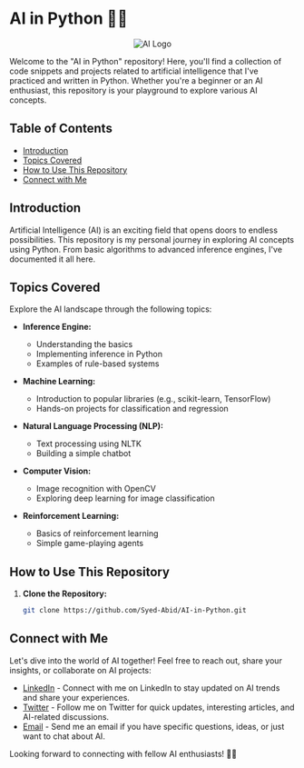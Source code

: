 # AI in Python 🤖🐍

<div align="center">
  <img src="https://t4.ftcdn.net/jpg/03/97/02/07/360_F_397020794_LXE0WLqWxcbhIf2UwXfRtLJwjw8aX5Wj.jpg" alt="AI Logo">
</div>

Welcome to the "AI in Python" repository! Here, you'll find a collection of code snippets and projects related to artificial intelligence that I've practiced and written in Python. Whether you're a beginner or an AI enthusiast, this repository is your playground to explore various AI concepts.

## Table of Contents

- [Introduction](#introduction)
- [Topics Covered](#topics-covered)
- [How to Use This Repository](#how-to-use-this-repository)
- [Connect with Me](#connect-with-me)

## Introduction

Artificial Intelligence (AI) is an exciting field that opens doors to endless possibilities. This repository is my personal journey in exploring AI concepts using Python. From basic algorithms to advanced inference engines, I've documented it all here.

## Topics Covered

Explore the AI landscape through the following topics:

- **Inference Engine:**
  - Understanding the basics
  - Implementing inference in Python
  - Examples of rule-based systems

- **Machine Learning:**
  - Introduction to popular libraries (e.g., scikit-learn, TensorFlow)
  - Hands-on projects for classification and regression

- **Natural Language Processing (NLP):**
  - Text processing using NLTK
  - Building a simple chatbot

- **Computer Vision:**
  - Image recognition with OpenCV
  - Exploring deep learning for image classification

- **Reinforcement Learning:**
  - Basics of reinforcement learning
  - Simple game-playing agents

## How to Use This Repository

1. **Clone the Repository:**
   ```bash
   git clone https://github.com/Syed-Abid/AI-in-Python.git

## Connect with Me

Let's dive into the world of AI together! Feel free to reach out, share your insights, or collaborate on AI projects:

- [LinkedIn](https://www.linkedin.com/in/syed-abid-hassan-bb569b1b8/) - Connect with me on LinkedIn to stay updated on AI trends and share your experiences.
- [Twitter](https://twitter.com/SyedAbi70523793) - Follow me on Twitter for quick updates, interesting articles, and AI-related discussions.
- [Email](abidhassanjaffri31@gmail.com) - Send me an email if you have specific questions, ideas, or just want to chat about AI.

Looking forward to connecting with fellow AI enthusiasts! 🚀🤖
